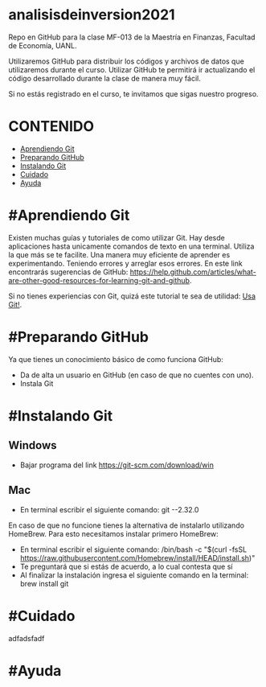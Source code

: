 # analisisdeinversion2021
Repo en GitHub para la clase MF-013 de la Maestría en Finanzas, Facultad de Economía, UANL.

Utilizaremos GitHub para distribuir los códigos y archivos de datos que utilizaremos durante el curso.  Utilizar GitHub te permitirá ir actualizando el código desarrollado durante la clase de manera muy fácil.

Si no estás registrado en el curso, te invitamos que sigas nuestro progreso.


CONTENIDO
===


* [Aprendiendo Git](#aprendiendo-git)
* [Preparando GitHub](#preparando-github)
* [Instalando Git](#instalando-git)
* [Cuidado](#cuidado)
* [Ayuda](#ayuda)

#Aprendiendo Git
===
Existen muchas guías y tutoriales de como utilizar Git.  Hay desde aplicaciones hasta unicamente comandos de texto en una terminal.  Utiliza la que más se te facilite. Una manera muy eficiente de aprender es experimentando.  Teniendo errores y arreglar esos errores.  En este link encontrarás sugerencias de GitHub:  https://help.github.com/articles/what-are-other-good-resources-for-learning-git-and-github.

Si no tienes experiencias con Git, quizá este tutorial te sea de utilidad: [Usa Git!](https://docs.github.com/en/get-started/quickstart/set-up-git).

#Preparando GitHub
===
Ya que tienes un conocimiento básico de como funciona GitHub:
* Da de alta un usuario en GitHub (en caso de que no cuentes con uno).
* Instala Git

#Instalando Git
===
Windows
---
* Bajar programa del link  https://git-scm.com/download/win 

Mac
---
* En terminal escribir el siguiente comando:  git --2.32.0


En caso de que no funcione tienes la alternativa de instalarlo utilizando HomeBrew.  Para esto necesitamos instalar primero HomeBrew:
* En terminal escribir el siguiente comando: /bin/bash -c "$(curl -fsSL https://raw.githubusercontent.com/Homebrew/install/HEAD/install.sh)"
* Te preguntará que si estás de acuerdo, a lo cual contesta que sí
* Al finalizar la instalación ingresa el siguiente comando en la terminal:  brew install git

#Cuidado
===
adfadsfadf

#Ayuda
===
